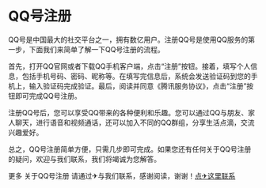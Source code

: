 # QQ号注册

QQ号是中国最大的社交平台之一，拥有数亿用户。注册QQ号是使用QQ服务的第一步，下面我们来简单了解一下QQ号注册的流程。

首先，打开QQ官网或者下载QQ手机客户端，点击“注册”按钮。接着，填写个人信息，包括手机号码、密码、昵称等。在填写完信息后，系统会发送验证码到您的手机上，输入验证码完成验证。最后，阅读并同意《腾讯服务协议》，点击“注册”按钮即可完成QQ号注册。

注册QQ号后，您可以享受QQ带来的各种便利和乐趣。您可以通过QQ与朋友、家人聊天，进行语音和视频通话，还可以加入不同的QQ群组，分享生活点滴，交流兴趣爱好。

总之，QQ号注册简单方便，只需几步即可完成。如果您还有任何关于QQ号注册的疑问，欢迎与我们联系，我们将竭诚为您解答。

更多 关于QQ号注册 请通过✈与我们联系，感谢阅读，谢谢！[点✈这里联系](https://111.k02.cc)